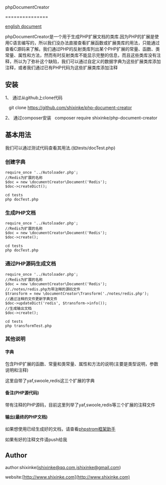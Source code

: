 phpDocumentCreator

===============

[english document](https://github.com/shixinke/php-document-creator/blob/master/README_en.md)

phpDocumentCreator是一个用于生成PHP扩展文档的类库.因为PHP的扩展是使用C语言编写的，所以我们没办法直接查看扩展函数或扩展类库的用法，只能通过查看C源码来了解。我们通过PHP的反射类库列出某个PHP扩展的常量、函数、类常量、属性和方法，然而有时反射类库不能显示完整的信息，而且这些类库没有注释，所以为了弥补这个缺陷，我们可以通过自定义的数据字典为这些扩展类库添加注释，或者我们通过已有PHP代码为这些扩展类库添加注释

## 安装
    
1、 通过从github上clone代码

    git clone https://github.com/shixinke/php-document-creator

2、 通过composer安装
  
    composer require shixinke/php-document-creator
    
## 基本用法


我们可以通过测试代码查看其用法.(如tests/docTest.php)

### 创建字典

    require_once '../Autoloader.php';
    //Redis为扩展的名称
    $doc = new \documentCreator\Document('Redis');
    $doc->createDict();
    
    cd tests
    php docTest.php
    
### 生成PHP文档
    
    require_once '../Autoloader.php';
    //Redis为扩展的名称
    $doc = new \documentCreator\Document('Redis');
    $doc->create();
    
    cd tests
    php docTest.php
    
### 通过PHP源码生成文档
    
    require_once '../Autoloader.php';
    //Redis为扩展的名称
    $doc = new \documentCreator\Document('Redis');
    //./notes/redis.php为带注释的源码文件
    $transform = new \documentCreator\Transform('./notes/redis.php');
    //通过注释的文件更新字典文件
    $doc->updateDict('redis', $transform->info());
    //生成输出文档
    $doc->create();
    
    cd tests
    php transformTest.php
    
### 其他说明
    
#### 字典

包含PHP扩展的函数、常量和类常量、属性和方法的说明(主要是类型说明，参数说明和注释)

这里自带了yaf,swoole,redis这三个扩展的字典

#### 备注(PHP源代码)

带有注释的PHP源码，目前这里列举了yaf,swoole,redis等三个扩展的注释文件

#### 输出(最终的PHP文档)

如果想使用已经生成好的文档，请查看[phpstrom框架助手](https://github.com/shixinke/phpstorm-for-php-framework)

如果有好的注释文件请push给我


## Author

author:shixinke(ishixinke@qq.com,ishixinke@gmail.com)

website:[http://www.shixinke.com](http://www.shixinke.com)

    
